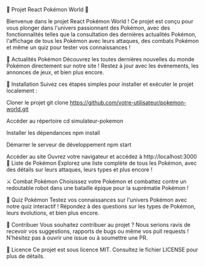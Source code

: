 🌟 Projet React Pokémon World 🌟


Bienvenue dans le projet React Pokémon World ! Ce projet est conçu pour vous plonger dans l'univers passionnant des Pokémon, avec des fonctionnalités telles que la consultation des dernières actualités Pokémon, l'affichage de tous les Pokémon avec leurs attaques, des combats Pokémon et même un quiz pour tester vos connaissances !


📰 Actualités Pokémon
Découvrez les toutes dernières nouvelles du monde Pokémon directement sur notre site ! Restez à jour avec les événements, les annonces de jeux, et bien plus encore.

📝 Installation
Suivez ces étapes simples pour installer et exécuter le projet localement :

Cloner le projet
git clone https://github.com/votre-utilisateur/pokemon-world.git

Accéder au répertoire
cd simulateur-pokemon

Installer les dépendances
npm install

Démarrer le serveur de développement
npm start


Accéder au site
Ouvrez votre navigateur et accédez à http://localhost:3000
🐾 Liste de Pokémon
Explorez une liste complète de tous les Pokémon, avec des détails sur leurs attaques, leurs types et plus encore !

⚔️ Combat Pokémon
Choisissez votre Pokémon et combattez contre un redoutable robot dans une bataille épique pour la suprématie Pokémon !

🧠 Quiz Pokémon
Testez vos connaissances sur l'univers Pokémon avec notre quiz interactif ! Répondez à des questions sur les types de Pokémon, leurs évolutions, et bien plus encore.

🚀 Contribuer
Vous souhaitez contribuer au projet ? Nous serions ravis de recevoir vos suggestions, rapports de bugs ou même vos pull requests ! N'hésitez pas à ouvrir une issue ou à soumettre une PR.

📝 Licence
Ce projet est sous licence MIT. Consultez le fichier LICENSE pour plus de détails.
